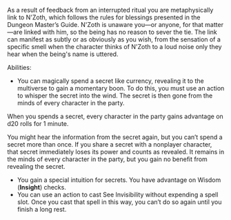As a result of feedback from an interrupted ritual you are metaphysically link to N'Zoth, which follows the rules for blessings presented in the Dungeon Master’s Guide. N'Zoth is unaware you—or anyone, for that matter—are linked with him, so the being has no reason to sever the tie. The link can manifest as subtly or as obviously as you wish, from the sensation of a specific smell when the character thinks of N'Zoth to a loud noise only they hear when the being's name is uttered.

Abilities:

- You can magically spend a secret like currency, revealing it to the multiverse to gain a momentary boon. To do this, you must use an action to whisper the secret into the wind. The secret is then gone from the minds of every character in the party.

When you spends a secret, every character in the party gains advantage on d20 rolls for 1 minute.

You might hear the information from the secret again, but you can’t spend a secret more than once. If you share a secret with a nonplayer character, that secret immediately loses its power and counts as revealed. It remains in the minds of every character in the party, but you gain no benefit from revealing the secret.

- You gain a special intuition for secrets. You have advantage on Wisdom (**Insight**) checks. 
- You can use an action to cast See Invisibility without expending a spell slot. Once you cast that spell in this way, you can’t do so again until you finish a long rest.